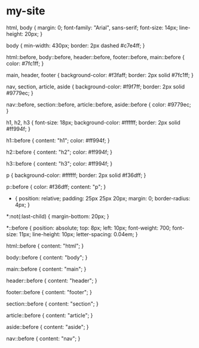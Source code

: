 # my-site
html,
body {
  margin: 0;
  font-family: "Arial", sans-serif;
  font-size: 14px;
  line-height: 20px;
}

body {
  min-width: 430px;
  border: 2px dashed #c7e4ff;
}

html::before,
body::before,
header::before,
footer::before,
main::before {
  color: #7fc1ff;
}

main,
header,
footer {
  background-color: #f3faff;
  border: 2px solid #7fc1ff;
}

nav,
section,
article,
aside {
  background-color: #f9f7ff;
  border: 2px solid #9779ec;
}

nav::before,
section::before,
article::before,
aside::before {
  color: #9779ec;
}

h1,
h2,
h3 {
  font-size: 18px;
  background-color: #ffffff;
  border: 2px solid #ff994f;
}

h1::before {
  content: "h1";
  color: #ff994f;
}

h2::before {
  content: "h2";
  color: #ff994f;
}

h3::before {
  content: "h3";
  color: #ff994f;
}

p {
  background-color: #ffffff;
  border: 2px solid #f36dff;
}

p::before {
  color: #f36dff;
  content: "p";
}

* {
  position: relative;
  padding: 25px 25px 20px;
  margin: 0;
  border-radius: 4px;
}

*:not(:last-child) {
  margin-bottom: 20px;
}

*::before {
  position: absolute;
  top: 8px;
  left: 10px;
  font-weight: 700;
  font-size: 11px;
  line-height: 10px;
  letter-spacing: 0.04em;
}

html::before {
  content: "html";
}

body::before {
  content: "body";
}

main::before {
  content: "main";
}

header::before {
  content: "header";
}

footer::before {
  content: "footer";
}

section::before {
  content: "section";
}

article::before {
  content: "article";
}

aside::before {
  content: "aside";
}

nav::before {
  content: "nav";
}
